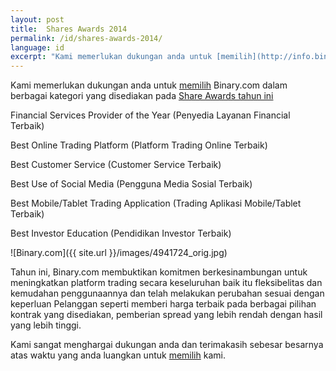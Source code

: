 ```yaml
---
layout: post
title:  Shares Awards 2014
permalink: /id/shares-awards-2014/
language: id
excerpt: "Kami memerlukan dukungan anda untuk [memilih](http://info.binary.com/sharesaward14) Binary.com dalam berbagai kategori yang disediakan pada [Share Awards tahun ini](http://info.binary.com/sharesaward14)"
---
```

Kami memerlukan dukungan anda untuk [memilih](http://info.binary.com/sharesaward14) Binary.com dalam berbagai kategori yang disediakan pada [Share Awards tahun ini](http://info.binary.com/sharesaward14)

Financial Services Provider of the Year (Penyedia Layanan Financial Terbaik)

Best Online Trading Platform (Platform Trading Online Terbaik)

Best Customer Service (Customer Service Terbaik)

Best Use of Social Media (Pengguna Media Sosial Terbaik)

Best Mobile/Tablet Trading Application (Trading Aplikasi Mobile/Tablet Terbaik)

Best Investor Education (Pendidikan Investor Terbaik)

![Binary.com]({{ site.url }}/images/4941724_orig.jpg)

Tahun ini, Binary.com membuktikan komitmen berkesinambungan untuk meningkatkan platform trading secara keseluruhan baik itu fleksibelitas dan kemudahan penggunaannya dan telah melakukan perubahan sesuai dengan keperluan Pelanggan seperti memberi harga terbaik pada berbagai pilihan kontrak yang disediakan, pemberian spread yang lebih rendah dengan hasil yang lebih tinggi.

Kami sangat menghargai dukungan anda dan terimakasih sebesar besarnya atas waktu yang anda luangkan untuk [memilih](http://info.binary.com/sharesaward14) kami.